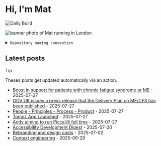 # Hi, I'm Mat

![Daily Build](https://github.com/mat-0/mat-0/workflows/Daily%20Build/badge.svg)

![banner photo of Mat running in London](https://raw.githubusercontent.com/mat-0/mat-0/master/images/gh-header-image-cropped.jpg)

<details><summary><code>Repository naming convention</code></summary>
  
Repositories, where possible, are lowercase with underscores and follow the naming conventions below. 

  
- For demonstrations or proof of concepts, use the format `demo_name`.
- Boilerplate or templates are named in the format `template_name`.
  - where appropriate these are also published through GitHub pages and will be available at `username.github.io/repo_name`.
- WordPress-related content (mostly plugins) are prefixed with `wp_`.
- Twitter bots are prefixed with `bot_`.
- Standard repositories are named as they are, sometimes this might be a domain name e.g. `thechels.uk`.
</details>

## Latest posts

> [!TIP]
> Theses posts get updated automatically via an action.

<!-- blog starts -->
- [Boost in support for patients with chronic fatigue syndrome or ME](https://thechels.uk/boost-in-support-for-patients-with-chronic-fatigue-syndrome-or-me) - 2025-07-27
- [GOV UK issues a press release that the Delivery Plan on ME/CFS has been published](https://thechels.uk/gov-uk-issues-presser-on-me-cfs-has-been-published) - 2025-07-27
- [People - Principles - Process - Product](https://thechels.uk/people-principles-process-product) - 2025-07-27
- [Tomoz App Launched](https://thechels.uk/tomoz-app-launched) - 2025-07-27
- [Andy aiming to run Piccalilli full time](https://thechels.uk/we-re-aiming-to-run-piccalilli-full-time) - 2025-07-27
- [Accessibility Development Digest](https://thechels.uk/accessibility-development-digest) - 2025-07-20
- [Rebranding and design costs](https://thechels.uk/the-not-quite-new-gov-uk-brand-blog-beeps) - 2025-07-02
- [Context engineering](https://thechels.uk/context-engineering) - 2025-06-29
<!-- blog ends -->

